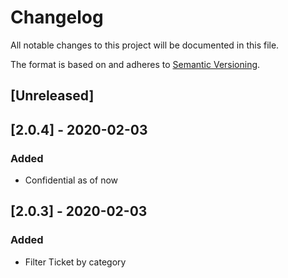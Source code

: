 # Changelog

All notable changes to this project will be documented in this file.

The format is based on and adheres to [Semantic Versioning](https://semver.org/spec/v2.0.0.html).

##  [Unreleased]
##  [2.0.4] - 2020-02-03

### Added

-   Confidential as of now

## [2.0.3]  -   2020-02-03
###  Added

-   Filter Ticket by category
